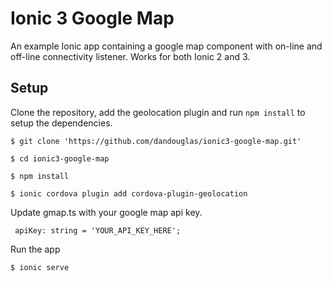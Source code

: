 # Ionic 3 Google Map
An example Ionic app containing a google map component with on-line and off-line connectivity listener.  Works for both Ionic 2 and 3.

## Setup
Clone the repository, add the geolocation plugin and run `npm install` to setup the dependencies.

``` shell
$ git clone 'https://github.com/dandouglas/ionic3-google-map.git'

$ cd ionic3-google-map

$ npm install

$ ionic cordova plugin add cordova-plugin-geolocation

```
Update gmap.ts with your google map api key.

```
 apiKey: string = 'YOUR_API_KEY_HERE';
 ```

Run the app
``` shell
$ ionic serve
```
